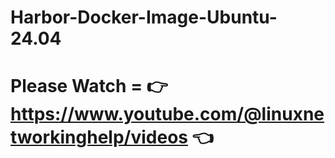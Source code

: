 # Harbor-Docker-Image-Ubuntu-24.04
# Please Watch = 👉 https://www.youtube.com/@linuxnetworkinghelp/videos 👈
